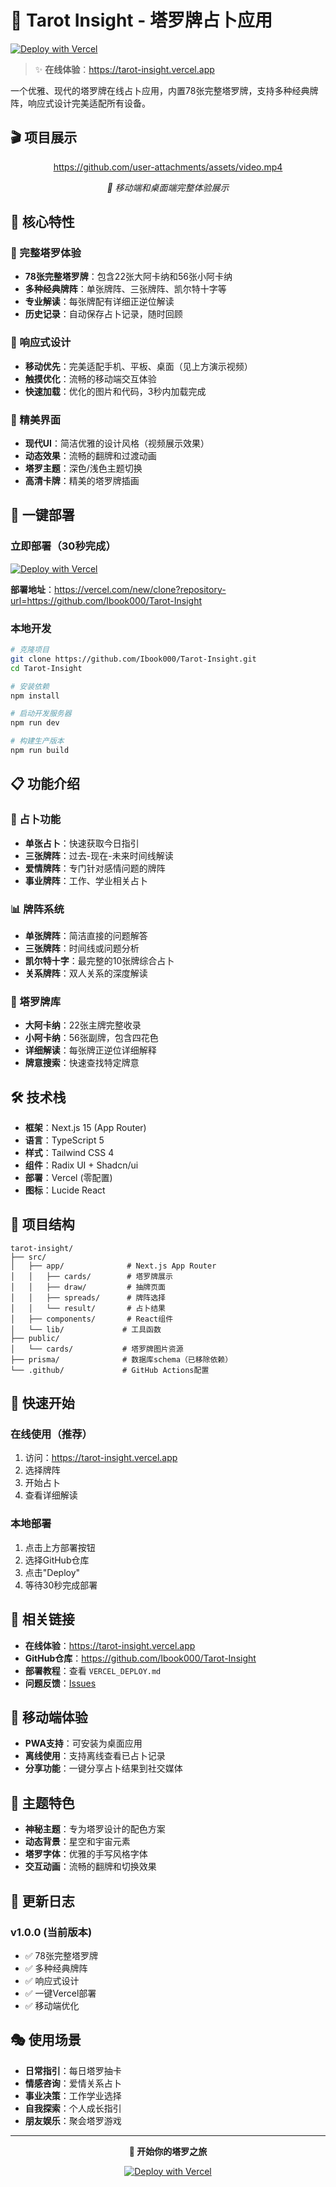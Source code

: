 # 🔮 Tarot Insight - 塔罗牌占卜应用

[![Deploy with Vercel](https://vercel.com/button)](https://vercel.com/new/clone?repository-url=https://github.com/Ibook000/Tarot-Insight)

> ✨ **在线体验**：https://tarot-insight.vercel.app

一个优雅、现代的塔罗牌在线占卜应用，内置78张完整塔罗牌，支持多种经典牌阵，响应式设计完美适配所有设备。

## 🎬 项目展示

<div align="center">

https://github.com/user-attachments/assets/video.mp4

*📱 移动端和桌面端完整体验展示*

</div>

## 🌟 核心特性

### 🎯 完整塔罗体验
- **78张完整塔罗牌**：包含22张大阿卡纳和56张小阿卡纳
- **多种经典牌阵**：单张牌阵、三张牌阵、凯尔特十字等
- **专业解读**：每张牌配有详细正逆位解读
- **历史记录**：自动保存占卜记录，随时回顾

### 📱 响应式设计
- **移动优先**：完美适配手机、平板、桌面（见上方演示视频）
- **触摸优化**：流畅的移动端交互体验
- **快速加载**：优化的图片和代码，3秒内加载完成

### 🎨 精美界面
- **现代UI**：简洁优雅的设计风格（视频展示效果）
- **动态效果**：流畅的翻牌和过渡动画
- **塔罗主题**：深色/浅色主题切换
- **高清卡牌**：精美的塔罗牌插画

## 🚀 一键部署

### 立即部署（30秒完成）
[![Deploy with Vercel](https://vercel.com/button)](https://vercel.com/new/clone?repository-url=https://github.com/Ibook000/Tarot-Insight)

**部署地址**：https://vercel.com/new/clone?repository-url=https://github.com/Ibook000/Tarot-Insight

### 本地开发
```bash
# 克隆项目
git clone https://github.com/Ibook000/Tarot-Insight.git
cd Tarot-Insight

# 安装依赖
npm install

# 启动开发服务器
npm run dev

# 构建生产版本
npm run build
```

## 📋 功能介绍

### 🔮 占卜功能
- **单张占卜**：快速获取今日指引
- **三张牌阵**：过去-现在-未来时间线解读
- **爱情牌阵**：专门针对感情问题的牌阵
- **事业牌阵**：工作、学业相关占卜

### 📊 牌阵系统
- **单张牌阵**：简洁直接的问题解答
- **三张牌阵**：时间线或问题分析
- **凯尔特十字**：最完整的10张牌综合占卜
- **关系牌阵**：双人关系的深度解读

### 🎴 塔罗牌库
- **大阿卡纳**：22张主牌完整收录
- **小阿卡纳**：56张副牌，包含四花色
- **详细解读**：每张牌正逆位详细解释
- **牌意搜索**：快速查找特定牌意

## 🛠️ 技术栈

- **框架**：Next.js 15 (App Router)
- **语言**：TypeScript 5
- **样式**：Tailwind CSS 4
- **组件**：Radix UI + Shadcn/ui
- **部署**：Vercel (零配置)
- **图标**：Lucide React

## 📁 项目结构

```
tarot-insight/
├── src/
│   ├── app/              # Next.js App Router
│   │   ├── cards/        # 塔罗牌展示
│   │   ├── draw/         # 抽牌页面
│   │   ├── spreads/      # 牌阵选择
│   │   └── result/       # 占卜结果
│   ├── components/       # React组件
│   └── lib/             # 工具函数
├── public/
│   └── cards/           # 塔罗牌图片资源
├── prisma/              # 数据库schema（已移除依赖）
└── .github/             # GitHub Actions配置
```

## 🎯 快速开始

### 在线使用（推荐）
1. 访问：https://tarot-insight.vercel.app
2. 选择牌阵
3. 开始占卜
4. 查看详细解读

### 本地部署
1. 点击上方部署按钮
2. 选择GitHub仓库
3. 点击"Deploy"
4. 等待30秒完成部署

## 🔗 相关链接

- **在线体验**：https://tarot-insight.vercel.app
- **GitHub仓库**：https://github.com/Ibook000/Tarot-Insight
- **部署教程**：查看 `VERCEL_DEPLOY.md`
- **问题反馈**：[Issues](https://github.com/Ibook000/Tarot-Insight/issues)

## 📱 移动端体验

- **PWA支持**：可安装为桌面应用
- **离线使用**：支持离线查看已占卜记录
- **分享功能**：一键分享占卜结果到社交媒体

## 🎨 主题特色

- **神秘主题**：专为塔罗设计的配色方案
- **动态背景**：星空和宇宙元素
- **塔罗字体**：优雅的手写风格字体
- **交互动画**：流畅的翻牌和切换效果

## 🌙 更新日志

### v1.0.0 (当前版本)
- ✅ 78张完整塔罗牌
- ✅ 多种经典牌阵
- ✅ 响应式设计
- ✅ 一键Vercel部署
- ✅ 移动端优化

## 🎭 使用场景

- **日常指引**：每日塔罗抽卡
- **情感咨询**：爱情关系占卜
- **事业决策**：工作学业选择
- **自我探索**：个人成长指引
- **朋友娱乐**：聚会塔罗游戏

---

<div align="center">

**🔮 开始你的塔罗之旅**

[![Deploy with Vercel](https://vercel.com/button)](https://vercel.com/new/clone?repository-url=https://github.com/Ibook000/Tarot-Insight)

</div>
